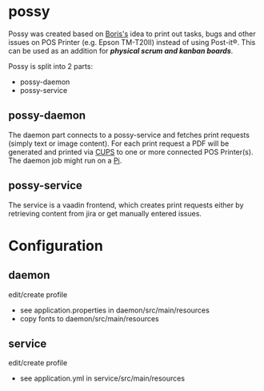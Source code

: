 # possy

Possy was created based on [Boris's](https://github.com/boris779) idea to print out tasks, bugs and other issues on POS Printer (e.g. Epson TM-T20II) instead of using Post-it®. This can be used as an addition for ***physical scrum and kanban boards***.

Possy is split into 2 parts:
- possy-daemon
- possy-service

## possy-daemon

The daemon part connects to a possy-service and fetches print requests (simply text or image content). For each print request a PDF will be generated and printed via [CUPS](https://www.cups.org) to one or more connected POS Printer(s). The daemon job might run on a [Pi](https://www.raspberrypi.org).

## possy-service

The service is a vaadin frontend, which creates print requests either by retrieving content from jira or get manually entered issues.

# Configuration

## daemon

edit/create profile 
* see application.properties in daemon/src/main/resources
* copy fonts to daemon/src/main/resources

## service

edit/create profile 
* see application.yml in service/src/main/resources

